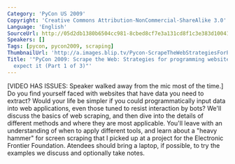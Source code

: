 ```yaml
---
Category: 'PyCon US 2009'
Copyright: 'Creative Commons Attribution-NonCommercial-ShareAlike 3.0'
Language: 'English'
SourceUrl: http://05d2db1380b6504cc981-8cbed8cf7e3a131cd8f1c3e383d10041.r93.cf2.rackcdn.com/pycon-us-2009/166_pycon-2009-scrape-the-web-strategies-for-programming-websites-that-don-t-expect-it-part-1-of-3.mp4
Speakers: []
Tags: [pycon, pycon2009, scraping]
ThumbnailUrl: 'http://a.images.blip.tv/Pycon-ScrapeTheWebStrategiesForProgrammingWebsitesThatDontExp472-193.jpg'
Title: '"PyCon 2009: Scrape the Web: Strategies for programming websites that don''t
  expect it (Part 1 of 3)"'
---
```

  
[VIDEO HAS ISSUES: Speaker walked away from the mic most of the time.] Do you
find yourself faced with websites that have data you need to extract? Would
your life be simpler if you could programmatically input data into web
applications, even those tuned to resist interaction by bots? We'll discuss
the basics of web scraping, and then dive into the details of different
methods and where they are most applicable. You'll leave with an understanding
of when to apply different tools, and learn about a "heavy hammer" for screen
scraping that I picked up at a project for the Electronic Frontier Foundation.
Atendees should bring a laptop, if possible, to try the examples we discuss
and optionally take notes.


